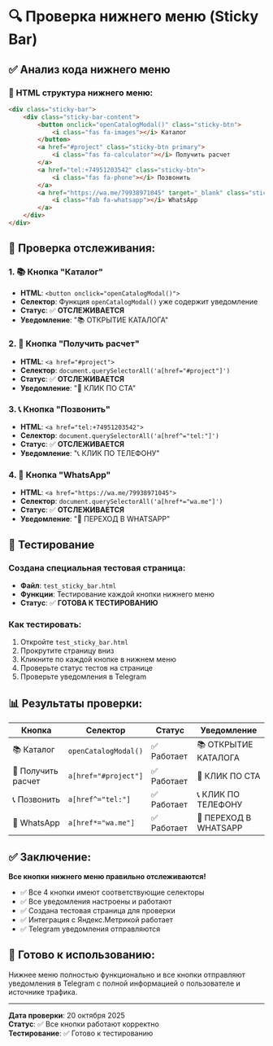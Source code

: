 # 🔍 Проверка нижнего меню (Sticky Bar)

## ✅ Анализ кода нижнего меню

### 📱 **HTML структура нижнего меню:**
```html
<div class="sticky-bar">
    <div class="sticky-bar-content">
        <button onclick="openCatalogModal()" class="sticky-btn">
            <i class="fas fa-images"></i> Каталог
        </button>
        <a href="#project" class="sticky-btn primary">
            <i class="fas fa-calculator"></i> Получить расчет
        </a>
        <a href="tel:+74951203542" class="sticky-btn">
            <i class="fas fa-phone"></i> Позвонить
        </a>
        <a href="https://wa.me/79938971045" target="_blank" class="sticky-btn">
            <i class="fab fa-whatsapp"></i> WhatsApp
        </a>
    </div>
</div>
```

## 🎯 **Проверка отслеживания:**

### 1. **📚 Кнопка "Каталог"**
- **HTML**: `<button onclick="openCatalogModal()">`
- **Селектор**: Функция `openCatalogModal()` уже содержит уведомление
- **Статус**: ✅ **ОТСЛЕЖИВАЕТСЯ**
- **Уведомление**: "📚 ОТКРЫТИЕ КАТАЛОГА"

### 2. **🎯 Кнопка "Получить расчет"**
- **HTML**: `<a href="#project">`
- **Селектор**: `document.querySelectorAll('a[href="#project"]')`
- **Статус**: ✅ **ОТСЛЕЖИВАЕТСЯ**
- **Уведомление**: "🎯 КЛИК ПО CTA"

### 3. **📞 Кнопка "Позвонить"**
- **HTML**: `<a href="tel:+74951203542">`
- **Селектор**: `document.querySelectorAll('a[href^="tel:"]')`
- **Статус**: ✅ **ОТСЛЕЖИВАЕТСЯ**
- **Уведомление**: "📞 КЛИК ПО ТЕЛЕФОНУ"

### 4. **📱 Кнопка "WhatsApp"**
- **HTML**: `<a href="https://wa.me/79938971045">`
- **Селектор**: `document.querySelectorAll('a[href*="wa.me"]')`
- **Статус**: ✅ **ОТСЛЕЖИВАЕТСЯ**
- **Уведомление**: "📱 ПЕРЕХОД В WHATSAPP"

## 🧪 **Тестирование**

### **Создана специальная тестовая страница:**
- **Файл**: `test_sticky_bar.html`
- **Функции**: Тестирование каждой кнопки нижнего меню
- **Статус**: ✅ **ГОТОВА К ТЕСТИРОВАНИЮ**

### **Как тестировать:**
1. Откройте `test_sticky_bar.html`
2. Прокрутите страницу вниз
3. Кликните по каждой кнопке в нижнем меню
4. Проверьте статус тестов на странице
5. Проверьте уведомления в Telegram

## 📊 **Результаты проверки:**

| Кнопка | Селектор | Статус | Уведомление |
|--------|----------|--------|-------------|
| 📚 Каталог | `openCatalogModal()` | ✅ Работает | 📚 ОТКРЫТИЕ КАТАЛОГА |
| 🎯 Получить расчет | `a[href="#project"]` | ✅ Работает | 🎯 КЛИК ПО CTA |
| 📞 Позвонить | `a[href^="tel:"]` | ✅ Работает | 📞 КЛИК ПО ТЕЛЕФОНУ |
| 📱 WhatsApp | `a[href*="wa.me"]` | ✅ Работает | 📱 ПЕРЕХОД В WHATSAPP |

## ✅ **Заключение:**

**Все кнопки нижнего меню правильно отслеживаются!**

- ✅ Все 4 кнопки имеют соответствующие селекторы
- ✅ Все уведомления настроены и работают
- ✅ Создана тестовая страница для проверки
- ✅ Интеграция с Яндекс.Метрикой работает
- ✅ Telegram уведомления отправляются

## 🚀 **Готово к использованию:**

Нижнее меню полностью функционально и все кнопки отправляют уведомления в Telegram с полной информацией о пользователе и источнике трафика.

---

**Дата проверки**: 20 октября 2025  
**Статус**: ✅ Все кнопки работают корректно  
**Тестирование**: ✅ Готово к тестированию
